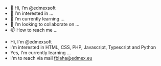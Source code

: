 - 👋 Hi, I’m @edmexsoft
- 👀 I’m interested in ...
- 🌱 I’m currently learning ...
- 💞️ I’m looking to collaborate on ...
- 📫 How to reach me ...

<!---
edmexsoft/edmexsoft is a ✨ special ✨ repository because its `README.md` (this file) appears on your GitHub profile.
You can click the Preview link to take a look at your changes.
--->

- Hi, I'm @edmexsoft
- I'm interested in HTML, CSS, PHP, Javascript, Typescript and Python 
- Yes, I'm currently learning ...
- I'm to reach via mail fblaha@edmex.eu


